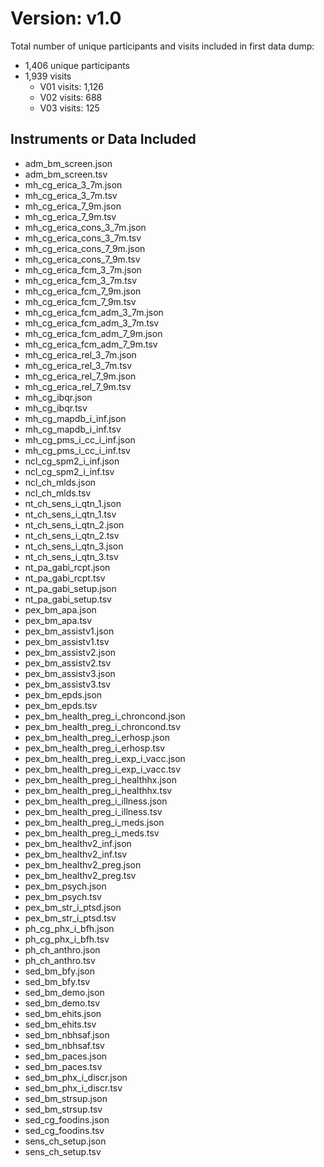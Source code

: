 # Version: v1.0
Total number of unique participants and visits included in first data dump:   

* 1,406 unique participants  
* 1,939 visits  
    * V01 visits: 1,126
    * V02 visits: 688
    * V03 visits: 125 

## Instruments or Data Included

* adm_bm_screen.json  
* adm_bm_screen.tsv  
* mh_cg_erica_3_7m.json  
* mh_cg_erica_3_7m.tsv  
* mh_cg_erica_7_9m.json  
* mh_cg_erica_7_9m.tsv  
* mh_cg_erica_cons_3_7m.json   
* mh_cg_erica_cons_3_7m.tsv  
* mh_cg_erica_cons_7_9m.json  
* mh_cg_erica_cons_7_9m.tsv  
* mh_cg_erica_fcm_3_7m.json  
* mh_cg_erica_fcm_3_7m.tsv  
* mh_cg_erica_fcm_7_9m.json  
* mh_cg_erica_fcm_7_9m.tsv  
* mh_cg_erica_fcm_adm_3_7m.json  
* mh_cg_erica_fcm_adm_3_7m.tsv  
* mh_cg_erica_fcm_adm_7_9m.json  
* mh_cg_erica_fcm_adm_7_9m.tsv  
* mh_cg_erica_rel_3_7m.json  
* mh_cg_erica_rel_3_7m.tsv  
* mh_cg_erica_rel_7_9m.json  
* mh_cg_erica_rel_7_9m.tsv  
* mh_cg_ibqr.json  
* mh_cg_ibqr.tsv  
* mh_cg_mapdb_i_inf.json  
* mh_cg_mapdb_i_inf.tsv  
* mh_cg_pms_i_cc_i_inf.json  
* mh_cg_pms_i_cc_i_inf.tsv  
* ncl_cg_spm2_i_inf.json  
* ncl_cg_spm2_i_inf.tsv  
* ncl_ch_mlds.json  
* ncl_ch_mlds.tsv  
* nt_ch_sens_i_qtn_1.json  
* nt_ch_sens_i_qtn_1.tsv  
* nt_ch_sens_i_qtn_2.json  
* nt_ch_sens_i_qtn_2.tsv  
* nt_ch_sens_i_qtn_3.json  
* nt_ch_sens_i_qtn_3.tsv  
* nt_pa_gabi_rcpt.json  
* nt_pa_gabi_rcpt.tsv  
* nt_pa_gabi_setup.json  
* nt_pa_gabi_setup.tsv  
* pex_bm_apa.json  
* pex_bm_apa.tsv  
* pex_bm_assistv1.json  
* pex_bm_assistv1.tsv  
* pex_bm_assistv2.json  
* pex_bm_assistv2.tsv  
* pex_bm_assistv3.json  
* pex_bm_assistv3.tsv  
* pex_bm_epds.json  
* pex_bm_epds.tsv  
* pex_bm_health_preg_i_chroncond.json  
* pex_bm_health_preg_i_chroncond.tsv  
* pex_bm_health_preg_i_erhosp.json  
* pex_bm_health_preg_i_erhosp.tsv  
* pex_bm_health_preg_i_exp_i_vacc.json  
* pex_bm_health_preg_i_exp_i_vacc.tsv  
* pex_bm_health_preg_i_healthhx.json  
* pex_bm_health_preg_i_healthhx.tsv  
* pex_bm_health_preg_i_illness.json  
* pex_bm_health_preg_i_illness.tsv  
* pex_bm_health_preg_i_meds.json  
* pex_bm_health_preg_i_meds.tsv  
* pex_bm_healthv2_inf.json  
* pex_bm_healthv2_inf.tsv  
* pex_bm_healthv2_preg.json  
* pex_bm_healthv2_preg.tsv  
* pex_bm_psych.json  
* pex_bm_psych.tsv  
* pex_bm_str_i_ptsd.json  
* pex_bm_str_i_ptsd.tsv  
* ph_cg_phx_i_bfh.json  
* ph_cg_phx_i_bfh.tsv  
* ph_ch_anthro.json  
* ph_ch_anthro.tsv  
* sed_bm_bfy.json  
* sed_bm_bfy.tsv  
* sed_bm_demo.json  
* sed_bm_demo.tsv  
* sed_bm_ehits.json  
* sed_bm_ehits.tsv  
* sed_bm_nbhsaf.json  
* sed_bm_nbhsaf.tsv  
* sed_bm_paces.json  
* sed_bm_paces.tsv  
* sed_bm_phx_i_discr.json  
* sed_bm_phx_i_discr.tsv  
* sed_bm_strsup.json  
* sed_bm_strsup.tsv  
* sed_cg_foodins.json  
* sed_cg_foodins.tsv  
* sens_ch_setup.json  
* sens_ch_setup.tsv